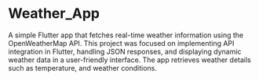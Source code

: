 # Weather_App
A simple Flutter app that fetches real-time weather information using the OpenWeatherMap API. This project was focused on implementing API integration in Flutter, handling JSON responses, and displaying dynamic weather data in a user-friendly interface. The app retrieves weather details such as temperature, and weather conditions. 
